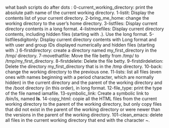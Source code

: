 what bash scripts do after dots :
0-current_working_directory: print the absolute path name of the current working directory.
1-listit: Display the contents list of your current directory.
2-bring_me_home: change the working directory to the user’s home directory.
3-listfiles: Display current directory contents in a long format.
4-listmorefiles: Display current directory contents, including hidden files (starting with .). Use the long format.
5-listfilesdigitonly: Display current directory contents with Long format and with user and group IDs displayed numerically and hidden files (starting with .)
6-firstdirectory: create a directory named my_first_directory in the /tmp/ directory.
7-movethatfile: Move the file betty from /tmp/ to /tmp/my_first_directory.
8-firstdelete: Delete the file betty.
9-firstdirdeletion: Delete the directory my_first_directory that is in the /tmp directory.
10-back: change the working directory to the previous one.
11-lists: list all files (even ones with names beginning with a period character, which are normally hidden) in the current directory and the parent of the working directory and the /boot directory (in this order), in long format.
12-file_type: print the type of the file named iamafile.
13-symbolic_link: Create a symbolic link to /bin/ls, named __ls__.
14-copy_html: copie all the HTML files from the current working directory to the parent of the working directory, but only copy files that did not exist in the parent of the working directory or were newer than the versions in the parent of the working directory.
101-clean_emacs: delete all files in the current working directory that end with the character ~.
